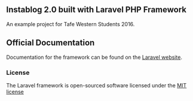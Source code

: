 ## Instablog 2.0 built with Laravel PHP Framework

An example project for Tafe Western Students 2016.


## Official Documentation

Documentation for the framework can be found on the [Laravel website](http://laravel.com/docs).

### License

The Laravel framework is open-sourced software licensed under the [MIT license](http://opensource.org/licenses/MIT)
